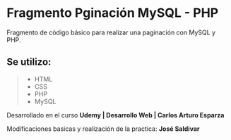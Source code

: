 # Fragmento Pginación MySQL - PHP

Fragmento de código básico para realizar una paginación con MySQL y PHP.

## Se utilizo:

> - HTML
> - CSS
> - PHP
> - MySQL

Desarrollado en el curso **Udemy | Desarrollo Web | Carlos Arturo Esparza**

Modificaciones basicas y realización de la practica: **José Saldivar**
